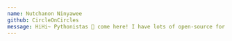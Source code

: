 ```yaml
---
name: Nutchanon Ninyawee
github: CircleOnCircles
message: HiHi~ Pythonistas 🐍 come here! I have lots of open-source for you. 😆
---
```


